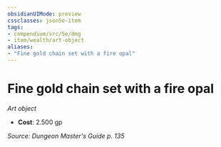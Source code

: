 ```yaml
---
obsidianUIMode: preview
cssclasses: json5e-item
tags:
- compendium/src/5e/dmg
- item/wealth/art-object
aliases: 
- "Fine gold chain set with a fire opal"
---
```

# Fine gold chain set with a fire opal
*Art object*  

- **Cost**: 2.500 gp

*Source: Dungeon Master's Guide p. 135*